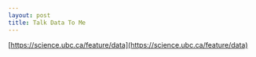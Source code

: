 ```yaml
---
layout: post
title: Talk Data To Me
---
```


[https://science.ubc.ca/feature/data](https://science.ubc.ca/feature/data)
